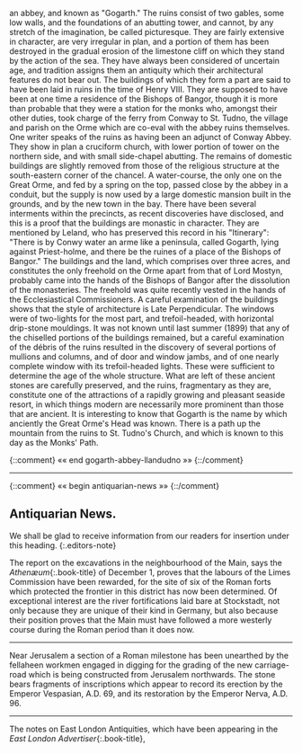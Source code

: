 an abbey, and known as "Gogarth." The
ruins consist of two gables, some low walls,
and the foundations of an abutting tower,
and cannot, by any stretch of the imagination,
be called picturesque. They are fairly
extensive in character, are very irregular in
plan, and a portion of them has been destroyed
in the gradual erosion of the limestone
cliff on which they stand by the action
of the sea. They have always been considered
of uncertain age, and tradition
assigns them an antiquity which their
architectural features do not bear out. The
buildings of which they form a part are said
to have been laid in ruins in the time of
Henry VIII. They are supposed to have
been at one time a residence of the Bishops
of Bangor, though it is more than probable
that they were a station for the monks who,
amongst their other duties, took charge of
the ferry from Conway to St. Tudno, the
village and parish on the Orme which are
co-eval with the abbey ruins themselves.
One writer speaks of the ruins as having
been an adjunct of Conway Abbey. They
show in plan a cruciform church, with lower
portion of tower on the northern side, and
with small side-chapel abutting. The remains
of domestic buildings are slightly
removed from those of the religious structure
at the south-eastern corner of the chancel.
A water-course, the only one on the Great
Orme, and fed by a spring on the top, passed
close by the abbey in a conduit, but the
supply is now used by a large domestic
mansion built in the grounds, and by the
new town in the bay. There have been
several interments within the precincts, as
recent discoveries have disclosed, and this is
a proof that the buildings are monastic
in character. They are mentioned by
Leland, who has preserved this record in his
"Itinerary": "There is by Conwy water an
arme like a peninsula, called Gogarth, lying
against Priest-holme, and there be the ruines
of a place of the Bishops of Bangor." The
buildings and the land, which comprises
over three acres, and constitutes the only
freehold on the Orme apart from that of
Lord Mostyn, probably came into the hands
of the Bishops of Bangor after the dissolution
of the monasteries. The freehold was
quite recently vested in the hands of the
Ecclesiastical Commissioners. A careful
examination of the buildings shows that the
style of architecture is Late Perpendicular.
The windows were of two-lights for the most
part, and trefoil-headed, with horizontal
drip-stone mouldings. It was not known
until last summer (1899) that any of the
chiselled portions of the buildings remained,
but a careful examination of the débris of the
ruins resulted in the discovery of several
portions of mullions and columns, and of
door and window jambs, and of one nearly
complete window with its trefoil-headed
lights. These were sufficient to determine
the age of the whole structure. What are
left of these ancient stones are carefully
preserved, and the ruins, fragmentary as they
are, constitute one of the attractions of a
rapidly growing and pleasant seaside resort,
in which things modern are necessarily more
prominent than those that are ancient. It
is interesting to know that Gogarth is the
name by which anciently the Great Orme's
Head was known. There is a path up the
mountain from the ruins to St. Tudno's
Church, and which is known to this day as the
Monks' Path.

{::comment} «« end gogarth-abbey-llandudno »» {::/comment}

* * *

<!-- decorative image -->

{::comment} «« begin antiquarian-news »» {::/comment}


## Antiquarian News.

We shall be glad to receive information from our readers
for insertion under this heading.
{:.editors-note}

The report on the excavations in the neighbourhood
of the Main, says the _Athenæum_{:.book-title} of December
1, proves that the labours of the Limes Commission
have been rewarded, for the site of six of
the Roman forts which protected the frontier in
this district has now been determined. Of exceptional
interest are the river fortifications laid bare
at Stockstadt, not only because they are unique of
their kind in Germany, but also because their
position proves that the Main must have followed
a more westerly course during the Roman period
than it does now.

* * * 

Near Jerusalem a section of a Roman milestone has
been unearthed by the fellaheen workmen engaged
in digging for the grading of the new carriage-road
which is being constructed from Jerusalem northwards.
The stone bears fragments of inscriptions
which appear to record its erection by the
Emperor Vespasian, A.D. 69, and its restoration by
the Emperor Nerva, A.D. 96.

* * * 

The notes on East London Antiquities, which
have been appearing in the _East London Advertiser_{:.book-title},